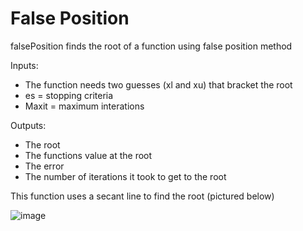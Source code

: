 # False Position
falsePosition finds the root of a function using false position method

Inputs:
- The function needs two guesses (xl and xu) that bracket the root
- es = stopping criteria
- Maxit = maximum interations


Outputs:
- The root
- The functions value at the root 
- The error
- The number of iterations it took to get to the root

This function uses a secant line to find the root (pictured below)


![image](https://user-images.githubusercontent.com/130944239/236085219-6f4ccb8d-8382-41ae-a6d7-24f6b43ae7a9.png)


